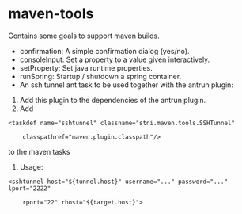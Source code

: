maven-tools
===========
Contains some goals to support maven builds.

- confirmation: A simple confirmation dialog (yes/no).
- consoleInput: Set a property to a value given interactively.
- setProperty: Set java runtime properties.
- runSpring: Startup / shutdown a spring container.
- An ssh tunnel ant task to be used together with the antrun plugin:

1. Add this plugin to the dependencies of the antrun plugin.
1. Add
```
<taskdef name="sshtunnel" classname="stni.maven.tools.SSHTunnel"

    classpathref="maven.plugin.classpath"/>
```
to the maven tasks
1. Usage:
```
<sshtunnel host="${tunnel.host}" username="..." password="..." lport="2222"

    rport="22" rhost="${target.host}">
```